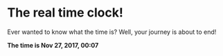 # The real time clock!

Ever wanted to know what the time is? Well, your journey is about to end!

**The time is Nov 27, 2017, 00:07**